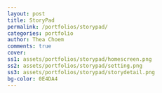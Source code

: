 ```yaml
---
layout: post
title: StoryPad
permalink: /portfolios/storypad/
categories: portfolio
author: Thea Choem
comments: true
cover:
ss1: assets/portfolios/storypad/homescreen.png
ss2: assets/portfolios/storypad/setting.png
ss3: assets/portfolios/storypad/storydetail.png
bg-color: 0E4DA4
---
```

